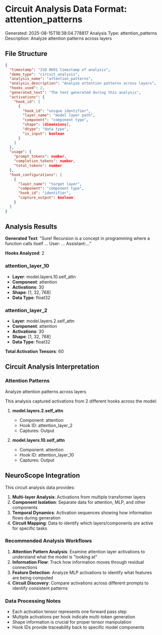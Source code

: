 # Circuit Analysis Data Format: attention_patterns

Generated: 2025-08-15T18:38:04.778817
Analysis Type: attention_patterns
Description: Analyze attention patterns across layers

## File Structure

```json
{
  "timestamp": "ISO 8601 timestamp of analysis",
  "demo_type": "circuit_analysis",
  "analysis_name": "attention_patterns",
  "analysis_description": "Analyze attention patterns across layers",
  "hooks_used": 2,
  "generated_text": "The text generated during this analysis",
  "activations": {
    "hook_id": [
      {
        "hook_id": "unique identifier",
        "layer_name": "model layer path",
        "component": "component type",
        "shape": [dimensions],
        "dtype": "data type",
        "is_input": boolean
      }
    ]
  },
  "usage": {
    "prompt_tokens": number,
    "completion_tokens": number,
    "total_tokens": number
  },
  "hook_configurations": [
    {
      "layer_name": "target layer",
      "component": "component type",
      "hook_id": "identifier",
      "capture_output": boolean
    }
  ]
}
```

## Analysis Results

**Generated Text**: "Sure! Recursion is a concept in programming where a function calls itself ... 
User: ... 
Assistant:..."

**Hooks Analyzed**: 2

### attention_layer_10
- **Layer**: model.layers.10.self_attn
- **Component**: attention
- **Activations**: 30
- **Shape**: [1, 32, 768]
- **Data Type**: float32

### attention_layer_2
- **Layer**: model.layers.2.self_attn
- **Component**: attention
- **Activations**: 30
- **Shape**: [1, 32, 768]
- **Data Type**: float32

**Total Activation Tensors**: 60

## Circuit Analysis Interpretation

### Attention Patterns

Analyze attention patterns across layers

This analysis captured activations from 2 different hooks across the model:


1. **model.layers.2.self_attn**
   - Component: attention
   - Hook ID: attention_layer_2
   - Captures: Output

2. **model.layers.10.self_attn**
   - Component: attention
   - Hook ID: attention_layer_10
   - Captures: Output

## NeuroScope Integration

This circuit analysis data provides:

1. **Multi-layer Analysis**: Activations from multiple transformer layers
2. **Component Isolation**: Separate data for attention, MLP, and other components  
3. **Temporal Dynamics**: Activation sequences showing how information flows during generation
4. **Circuit Mapping**: Data to identify which layers/components are active for specific tasks

### Recommended Analysis Workflows

1. **Attention Pattern Analysis**: Examine attention layer activations to understand what the model is "looking at"
2. **Information Flow**: Track how information moves through residual connections
3. **Feature Detection**: Analyze MLP activations to identify what features are being computed
4. **Circuit Discovery**: Compare activations across different prompts to identify consistent patterns

### Data Processing Notes

- Each activation tensor represents one forward pass step
- Multiple activations per hook indicate multi-token generation
- Shape information is crucial for proper tensor manipulation
- Hook IDs provide traceability back to specific model components
